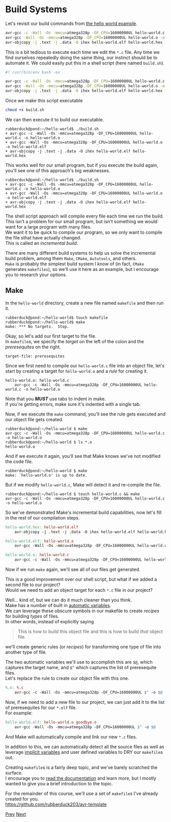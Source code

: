 # Build Systems

Let's revisit our build commands from [the hello world example](./01-hello-world.md).

```bash
avr-gcc -c -Wall -Os -mmcu=atmega328p -DF_CPU=16000000UL hello-world.c -o hello-world.o
avr-gcc -Wall -Os -mmcu=atmega328p -DF_CPU=16000000UL hello-world.o -o hello-world.elf
avr-objcopy -j .text -j .data -O ihex hello-world.elf hello-world.hex
```

This is a bit tedious to execute each time we edit the `*.c` file.
Any time we find ourselves repeatedly doing the same thing, our instinct should be to automate it.
We could easily put this in a shell script (here named `build.sh`).

```bash
#! /usr/bin/env bash -ex

avr-gcc -c -Wall -Os -mmcu=atmega328p -DF_CPU=16000000UL hello-world.c -o hello-world.o
avr-gcc -Wall -Os -mmcu=atmega328p -DF_CPU=16000000UL hello-world.o -o hello-world.elf
avr-objcopy -j .text -j .data -O ihex hello-world.elf hello-world.hex
```

Once we make this script executable

```bash
chmod +x build.sh
```

We can then execute it to build our executable.

```console
rubberduck@pond:~/hello-world$ ./build.sh 
+ avr-gcc -c -Wall -Os -mmcu=atmega328p -DF_CPU=16000000UL hello-world.c -o hello-world.o
+ avr-gcc -Wall -Os -mmcu=atmega328p -DF_CPU=16000000UL hello-world.o -o hello-world.elf
+ avr-objcopy -j .text -j .data -O ihex hello-world.elf hello-world.hex
```

This works well for our small program, but if you execute the build again,  
you'll see one of this approach's big weaknesses.

```console
rubberduck@pond:~/hello-world$ ./build.sh 
+ avr-gcc -c -Wall -Os -mmcu=atmega328p -DF_CPU=16000000UL hello-world.c -o hello-world.o
+ avr-gcc -Wall -Os -mmcu=atmega328p -DF_CPU=16000000UL hello-world.o -o hello-world.elf
+ avr-objcopy -j .text -j .data -O ihex hello-world.elf hello-world.hex
```

The shell script approach will compile every file each time we run the build.  
This isn't a problem for our small program, but isn't something we would want for a large program with many files.  
We want it to be quick to compile our program, so we only want to compile the file sthat have actually changed.  
This is called an _incremental build_.

There are many different build systems to help us solve the incremental build problem, among them `Make`, `CMake`, `Autotools`, and others.  
`Make` is probably the simplest build system I know of (in fact, `CMake` generates `makefiles`), so we'll use it here as an example, but I encourage you to research your options.

## Make

In the `hello-world` directory, create a new file named `makefile` and then run it.

```console
rubberduck@pond:~/hello-world$ touch makefile
rubberduck@pond:~/hello-world$ make
make: *** No targets.  Stop.
```

Okay, so let's add our first target to the file.  
In `makefile`s, we specify the _target_ on the left of the colon and the _preresequites_ on the right.

```make
target-file: preresequites
```

Since we first need to compile our `hello-world.c` file into an object file, let's start by creating a target for `hello-world.o` and a _rule_ for creating it.

```make
hello-world.o: hello-world.c
	avr-gcc -c -Wall -Os -mmcu=atmega328p -DF_CPU=16000000UL hello-world.c -o hello-world.o
```

Note that you ***MUST*** use tabs to indent in make.  
If you're getting errors, make sure it's indented with a single tab.

Now, if we execute the `make` command, you'll see the rule gets executed and our object file gets created.

```console
rubberduck@pond:~/hello-world $ make
avr-gcc -c -Wall -Os -mmcu=atmega328p -DF_CPU=16000000UL hello-world.c -o hello-world.o
rubberduck@pond:~/hello-world $ ls *.o
hello-world.o
```

And if we execute it again, you'll see that Make knows we've not modified the code file.

```console
rubberduck@pond:~/hello-world $ make
make: `hello-world.o' is up to date.
```

But if we modify `hello-world.c`, Make will detect it and re-compile the file.

```console
rubberduck@pond:~/hello-world $ touch hello-world.c && make
avr-gcc -c -Wall -Os -mmcu=atmega328p -DF_CPU=16000000UL hello-world.c -o hello-world.o
```

So we've demonstrated Make's incremental build capabilities, now let's fill in the rest of our compilation steps.

```makefile
hello-world.hex: hello-world.elf
	avr-objcopy -j .text -j .data -O ihex hello-world.elf hello-world.hex

hello-world.elf: hello-world.o
	avr-gcc -Wall -Os -mmcu=atmega328p -DF_CPU=16000000UL hello-world.o -o hello-world.elf

hello-world.o: hello-world.c
	avr-gcc -c -Wall -Os -mmcu=atmega328p -DF_CPU=16000000UL hello-world.c -o hello-world.o
```

Now if we run `make` again, we'll see all of our files get generated.  

This is a good improvement over our shell script, but what if we added a second file to our project?  
Would we need to add an object target for each `*.c` file in our project?  

Well... kind of, but we can do it much cleaner than you think.  
Make has a number of built in [automatic variables](https://www.gnu.org/software/make/manual/html_node/Automatic-Variables.html).  
We can leverage these obscure symbols in our makefile to create _recipes_ for building _types_ of files.  
In other words, instead of explicitly saying 

> This is how to build this object file and this is how to build _that_ object file.

we'll create generic rules (or _recipes_) for transforming one type of file into another type of file.

The two automatic variables we'll use to accomplish this are `$@`, which captures the target name, and `$^` which captures the list of preresequite files.  
Let's replace the rule to create our object file with this one.

```makefile
%.o: %.c
	avr-gcc -c -Wall -Os -mmcu=atmega328p -DF_CPU=16000000UL $^ -o $@
```

Now, if we need to add a new file to our project, we can just add it to the list of preresequites for our `*.elf` file.  
For example: 

```makefile
hello-world.elf: hello-world.o goodbye.o
	avr-gcc -Wall -Os -mmcu=atmega328p -DF_CPU=16000000UL $^ -o $@
```

And Make will automatically compile and link our new `*.c` files.

In addition to this, we can automatically detect all the source files as well as leverage [implicit variables](https://www.gnu.org/software/make/manual/html_node/Implicit-Variables.html) and user defined variables to DRY our `makefile`s out.

Creating `makefile`s is a fairly deep topic, and we've barely scratched the surface.  
I encourage you to [read the documentation](https://www.gnu.org/software/make/manual/html_node/) and learn more, but I mostly wanted to give you a brief introduction to the topic.  

For the remainder of this course, we'll use a set of `makefile`s I've already created for you.  
https://github.com/rubberduck203/avr-template

[Prev](./03-offboard-leds.md)
[Next](./05-interrupts.md)